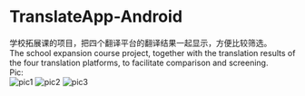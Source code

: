 # TranslateApp-Android
学校拓展课的项目，把四个翻译平台的翻译结果一起显示，方便比较筛选。
</br>
The school expansion course project, together with the translation results of the four translation platforms, to facilitate comparison and screening.
</br>
Pic:
</br>
![pic1](http://bmob-cdn-21781.b0.upaiyun.com/2018/11/10/06826c7a40df072980a2344b1e41f4a5.PNG)
![pic2](http://bmob-cdn-21781.b0.upaiyun.com/2018/11/10/6883ed8840864aa480b24d4319541c3b.jpg)
![pic3](http://bmob-cdn-21781.b0.upaiyun.com/2018/11/10/509d09a44099a3f580137ae0ce78a321.jpg)
